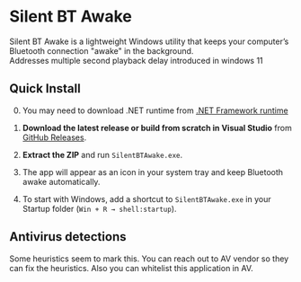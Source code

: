 # Silent BT Awake

Silent BT Awake is a lightweight Windows utility that keeps your computer’s Bluetooth connection "awake" in the background.  
Addresses multiple second playback delay introduced in windows 11

## Quick Install
0. You may need to download .NET runtime from [.NET Framework runtime](https://dotnet.microsoft.com/en-us/download/dotnet-framework)
1. **Download the latest release or build from scratch in Visual Studio** from [GitHub Releases](https://github.com/nunuvin/silent_bt_awake/releases).
2. **Extract the ZIP** and run `SilentBTAwake.exe`.
3. The app will appear as an icon in your system tray and keep Bluetooth awake automatically.

4. To start with Windows, add a shortcut to `SilentBTAwake.exe` in your Startup folder (`Win + R → shell:startup`).


## Antivirus detections
Some heuristics seem to mark this. You can reach out to AV vendor so they can fix the heuristics. Also you can whitelist this application in AV.


